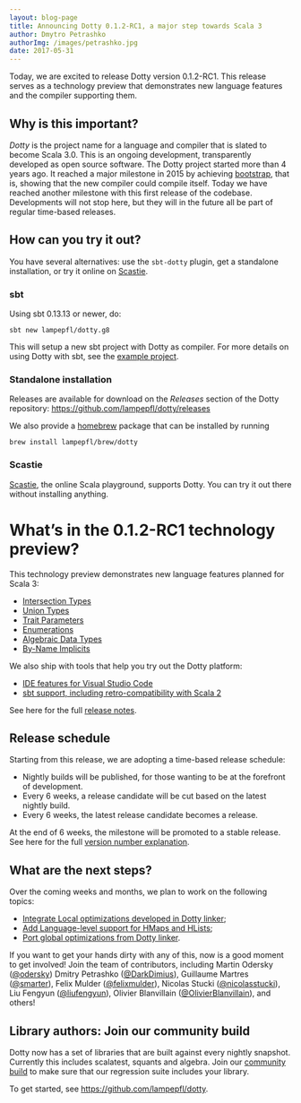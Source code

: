 ```yaml
---
layout: blog-page
title: Announcing Dotty 0.1.2-RC1, a major step towards Scala 3
author: Dmytro Petrashko
authorImg: /images/petrashko.jpg
date: 2017-05-31
---
```


Today, we are excited to release Dotty version 0.1.2-RC1.  This release
serves as a technology preview that demonstrates new language features
and the compiler supporting them.


<!--more-->

## Why is this important?

_Dotty_ is the project name for a language and compiler that
is slated to become Scala 3.0. This is an ongoing development,
transparently developed as open source software. The Dotty project
started more than 4 years ago. It reached a major milestone in 2015 by
achieving
[bootstrap](https://dotty.epfl.ch/blog/2015/10/23/dotty-compiler-bootstraps.html),
that is, showing that the new compiler could compile itself.  Today we
have reached another milestone with this first release of the
codebase. Developments will not stop here, but they will in the future
all be part of regular time-based releases.

## How can you try it out?

You have several alternatives: use the `sbt-dotty` plugin, get a standalone
installation, or try it online on [Scastie].

### sbt
Using sbt 0.13.13 or newer, do:

```
sbt new lampepfl/dotty.g8
```

This will setup a new sbt project with Dotty as compiler. For more details on
using Dotty with sbt, see the
[example project](https://github.com/lampepfl/dotty-example-project).

### Standalone installation

Releases are available for download on the _Releases_
section of the Dotty repository:
https://github.com/lampepfl/dotty/releases

We also provide a [homebrew](https://brew.sh/) package that can be installed by running

```
brew install lampepfl/brew/dotty
```

### Scastie

[Scastie], the online Scala playground,
supports Dotty.
You can try it out there without installing anything.

# What’s in the 0.1.2-RC1 technology preview?
This technology preview demonstrates new language features planned for Scala 3:

  - [Intersection Types](https://dotty.epfl.ch/docs/reference/new-types/intersection-types.html)
  - [Union Types](https://dotty.epfl.ch/docs/reference/new-types/union-types.html)
  - [Trait Parameters](https://dotty.epfl.ch/docs/reference/other-new-features/trait-parameters.html)
  - [Enumerations](https://dotty.epfl.ch/docs/reference/enums/enums.html)
  - [Algebraic Data Types](https://dotty.epfl.ch/docs/reference/enums/adts.html)
  - [By-Name Implicits](https://dotty.epfl.ch/docs/reference/other-new-features/implicit-by-name-parameters.html)

We also ship with tools that help you try out the Dotty platform:

  - [IDE features for Visual Studio Code](https://dotty.epfl.ch/docs/usage/ide-support.html)
  - [sbt support, including retro-compatibility with Scala 2](https://github.com/lampepfl/dotty-example-project)

See here for the full [release notes](https://dotty.epfl.ch/docs/release-notes/0.1.2.html).

## Release schedule

Starting from this release, we are adopting a time-based release schedule:
- Nightly builds will be published, for those wanting to be at the forefront of
  development.
- Every 6 weeks, a release candidate will be cut based on the latest nightly build.
- Every 6 weeks, the latest release candidate becomes a release.

At the end of 6 weeks, the milestone will be promoted to a stable release.
See here for the full [version number explanation](https://dotty.epfl.ch/docs/usage/version-numbers.html).

## What are the next steps?

Over the coming weeks and months, we plan to work on the following topics:

 - [Integrate Local optimizations developed in Dotty linker](https://github.com/lampepfl/dotty/pull/2513);
 - [Add Language-level support for HMaps and HLists](https://github.com/lampepfl/dotty/pull/2199);
 - [Port global optimizations from Dotty linker](https://github.com/lampepfl/dotty/pull/1840).

If you want to get your hands dirty with any of this, now is a good
moment to get involved! Join the team of contributors, including
Martin Odersky ([@odersky](https://twitter.com/odersky))
Dmitry Petrashko ([@DarkDimius](https://twitter.com/DarkDimius)),
Guillaume Martres ([@smarter](https://github.com/smarter)),
Felix Mulder ([@felixmulder](https://twitter.com/felixmulder)),
Nicolas Stucki ([@nicolasstucki](https://github.com/nicolasstucki)),
Liu Fengyun ([@liufengyun](https://github.com/liufengyun)),
Olivier Blanvillain ([@OlivierBlanvillain](https://github.com/OlivierBlanvillain)),
and others!

## Library authors: Join our community build

Dotty now has a set of libraries that are built against every nightly snapshot.
Currently this includes scalatest, squants and algebra.
Join our [community build](https://github.com/lampepfl/dotty-community-build)
 to make sure that our regression suite includes your library.


To get started, see <https://github.com/lampepfl/dotty>.


[Scastie]: https://scastie.scala-lang.org/?target=dotty
